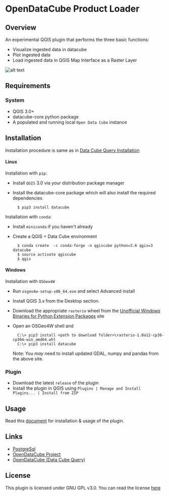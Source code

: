 # OpenDataCube Product Loader 

## Overview
An experimental QGIS plugin that performs the three basic functions:
* Visualize ingested data in datacube
* Plot ingested data
* Load ingested data in QGIS Map Interface as a Raster Layer

![alt text](https://github.com/ashu6397/OpenDataCube-Product-Loader/blob/master/opendatacubeproductloaderplugin/assets/Plugin%20Dialog.PNG)

## Requirements

### System
* QGIS 3.0+
* datacube-core python package
* A populated and running local `Open Data Cube` instance

## Installation
Installation procedure is same as in [Data Cube Query Installation](http://datacube-qgis.readthedocs.io/en/latest/installation.html)

#### Linux
Installation with `pip`:

- Install `QGIS` 3.0 via your distribution package manager
- Install the datacube-core package which will also install the required dependencies

        $ pip3 install datacube

Installation with `conda`:

- Install `miniconda` if you haven't already
- Create a QGIS + Data Cube environment

        $ conda create  -c conda-forge -n qgiscube python=3.6 qgis=3 datacube
        $ source activate qgiscube
        $ qgis

#### Windows
Installation with `OSGeo4W`

- Run `osgeo4w-setup-x86_64.exe` and select Advanced install
- Install QGIS 3.x from the Desktop section.
- Download the appropriate `rasterio` wheel from the
  [Unofficial Windows Binaries for Python Extension Packages](https://www.lfd.uci.edu/~gohlke/pythonlibs/#rasterio>)
  site
- Open an OSGeo4W shell and

        C:\> pip3 install <path to download folder>\rasterio-1.0a12-cp36-cp36m-win_amd64.whl
        C:\> pip3 install datacube

    Note: You *may* need to install updated GDAL, numpy and pandas from the above site.


### Plugin
- Download the latest `release` of the plugin
- Install the plugin in QGIS using `Plugins | Manage and Install Plugins... | Install from ZIP`


## Usage
Read this [document](https://github.com/ashu6397/OpenDataCube-Product-Loader/blob/master/opendatacubeproductloaderplugin/README.txt) for installation & usage of the plugin.


## Links
- [PostgreSql](https://www.postgresql.org/download/)
- [OpenDataCube Project](https://github.com/opendatacube)
- [OpenDataCube (Data Cube Query)](https://github.com/opendatacube/datacube-qgis)


## License
This plugin is licensed under GNU GPL v3.0. You can read the license [here](https://github.com/ashu6397/OpenDataCube-Product-Loader/blob/master/LICENSE)
